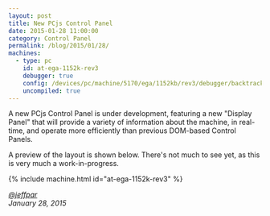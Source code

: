 ```yaml
---
layout: post
title: New PCjs Control Panel
date: 2015-01-28 11:00:00
category: Control Panel
permalink: /blog/2015/01/28/
machines:
  - type: pc
    id: at-ega-1152k-rev3
    debugger: true
    config: /devices/pc/machine/5170/ega/1152kb/rev3/debugger/backtrack/machine.xml
    uncompiled: true
---
```


A new PCjs Control Panel is under development, featuring a new "Display Panel" that will provide a variety of
information about the machine, in real-time, and operate more efficiently than previous DOM-based Control Panels.

A preview of the layout is shown below.  There's not much to see yet, as this is very much a work-in-progress.

{% include machine.html id="at-ega-1152k-rev3" %}

*[@jeffpar](http://twitter.com/jeffpar)*  
*January 28, 2015*
